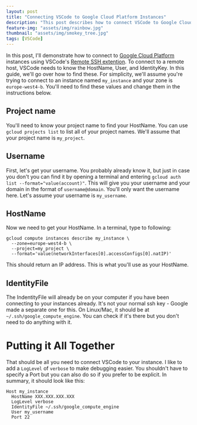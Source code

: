 ```yaml
---
layout: post
title: "Connecting VSCode to Google Cloud Platform Instances"
description: "This post describes how to connect VSCode to Google Cloud Platform instances"
feature-img: "assets/img/rainbow.jpg"
thumbnail: "assets/img/smokey_tree.jpg"
tags: [VSCode]
---
```



In this post, I'll demonstrate how to connect to [Google Cloud Platform](https://cloud.google.com/) instances using VSCode's [Remote SSH extention](https://marketplace.visualstudio.com/items?itemName=ms-vscode-remote.remote-ssh). To connect to a remote host, VSCode needs to know the HostName, User, and IdentityKey. In this guide, we'll go over how to find these. For simplicity, we'll assume you're trying to connect to an instance named `my_instance` and your zone is `europe-west4-b`. You'll need to find these values and change them in the instructions below.

## Project name

You'll need to know your project name to find your HostName. You can use `gcloud projects list` to list all of your project names. We'll assume that your project name is `my_project`.

## Username

First, let's get your username. You probably already know it, but just in case you don't you can find it by opening a terminal and entering `gcloud auth list --format="value(account)"`. This will give you your username and your domain in the format of `username@domain`. You'll only want the username here. Let's assume your username is `my_username`.

## HostName

Now we need to get your HostName. In a terminal, type to following: 
```
gcloud compute instances describe my_instance \
  --zone=europe-west4-b \
  --project=my_project \
  --format='value(networkInterfaces[0].accessConfigs[0].natIP)'
```

This should return an IP address. This is what you'll use as your HostName.

## IdentityFile

The IndentityFile will already be on your computer if you have been connecting to your instances already. It's not your normal ssh key - Google made a separate one for this. On Linux/Mac, it should be at `~/.ssh/google_compute_engine`. You can check if it's there but you don't need to do anything with it.

# Putting it All Together

That should be all you need to connect VSCode to your instance. I like to add a `LogLevel` of `verbose` to make debugging easier. You shouldn't have to specify a Port but you can also do so if you prefer to be explicit. In summary, it should look like this:

```
Host my_instance
  HostName XXX.XXX.XXX.XXX
  LogLevel verbose
  IdentityFile ~/.ssh/google_compute_engine
  User my_username
  Port 22
```
